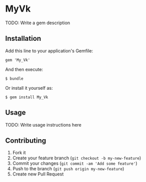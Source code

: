 # MyVk

TODO: Write a gem description

## Installation

Add this line to your application's Gemfile:

    gem 'My_Vk'

And then execute:

    $ bundle

Or install it yourself as:

    $ gem install My_Vk

## Usage

TODO: Write usage instructions here

## Contributing

1. Fork it
2. Create your feature branch (`git checkout -b my-new-feature`)
3. Commit your changes (`git commit -am 'Add some feature'`)
4. Push to the branch (`git push origin my-new-feature`)
5. Create new Pull Request
